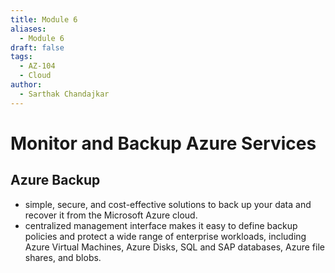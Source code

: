 ```yaml
---
title: Module 6
aliases:
  - Module 6
draft: false
tags:
  - AZ-104
  - Cloud
author:
  - Sarthak Chandajkar
---
```

# Monitor and Backup Azure Services

## Azure Backup

- simple, secure, and cost-effective solutions to back up your data and recover it from the Microsoft Azure cloud.
- centralized management interface makes it easy to define backup policies and protect a wide range of enterprise workloads, including Azure Virtual Machines, Azure Disks, SQL and SAP databases, Azure file shares, and blobs.